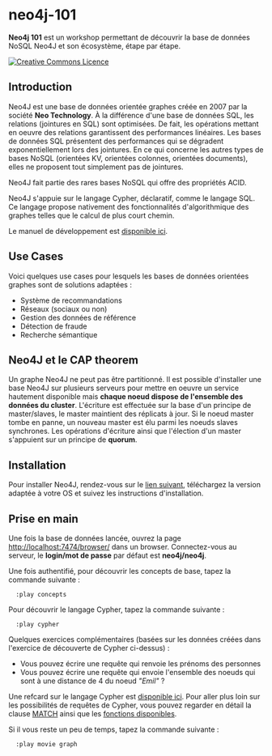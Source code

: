 # neo4j-101

**Neo4j 101** est un workshop permettant de découvrir la base de données NoSQL Neo4J et son écosystème, étape par étape.

<a rel="license" href="http://creativecommons.org/licenses/by-nc-sa/4.0/"><img alt="Creative Commons Licence" style="border-width:0" src="https://i.creativecommons.org/l/by-nc-sa/4.0/88x31.png" /></a>

## Introduction
Neo4J est une base de données orientée graphes créée en 2007 par la société	**Neo Technology**. À la différence d'une base de données SQL, les relations (jointures en SQL) sont optimisées. De fait, les opérations mettant en oeuvre des relations garantissent des performances linéaires. Les bases de données SQL présentent des performances qui se dégradent exponentiellement lors des jointures. En ce qui concerne les autres types de bases NoSQL (orientées KV, orientées colonnes, orientées documents), elles ne proposent tout simplement pas de jointures.

Neo4J fait partie des rares bases NoSQL qui offre des propriétés ACID.

Neo4J s'appuie sur le langage Cypher, déclaratif, comme le langage SQL. Ce langage propose nativement des fonctionnalités d'algorithmique des graphes telles que le calcul de plus court chemin.

Le manuel de développement est [disponible ici](http://neo4j.com/docs/developer-manual/3.0/).

## Use Cases
Voici quelques use cases pour lesquels les bases de données orientées graphes sont de solutions adaptées :

* Système de recommandations
* Réseaux (sociaux ou non)
* Gestion des données de référence
* Détection de fraude
* Recherche sémantique

## Neo4J et le CAP theorem
Un graphe Neo4J ne peut pas être partitionné. Il est possible d'installer une base Neo4J sur plusieurs serveurs pour mettre en oeuvre un service hautement disponible mais **chaque noeud dispose de l'ensemble des données du cluster**. L'écriture est effectuée sur la base d'un principe de master/slaves, le master maintient des réplicats à jour. Si le noeud master tombe en panne, un nouveau master est élu parmi les noeuds slaves synchrones. Les opérations d'écriture ainsi que l'élection d'un master s'appuient sur un principe de **quorum**.

## Installation
Pour installer Neo4J, rendez-vous sur le [lien suivant](https://neo4j.com/download/community-edition/), téléchargez la version adaptée à votre OS et suivez les instructions d'installation.

## Prise en main
Une fois la base de données lancée, ouvrez la page [http://localhost:7474/browser/](http://localhost:7474/browser/) dans un browser. Connectez-vous au serveur, le **login/mot de passe** par défaut est **neo4j/neo4j**.

Une fois authentifié, pour découvrir les concepts de base, tapez la commande suivante :

```
  :play concepts
```

Pour découvrir le langage Cypher, tapez la commande suivante :

```
  :play cypher
```

Quelques exercices complémentaires (basées sur les données créées dans l'exercice de découverte de Cypher ci-dessus) :

* Vous pouvez écrire une requête qui renvoie les prénoms des personnes
* Vous pouvez écrire une requête qui envoie l'ensemble des noeuds qui sont à une distance de 4 du noeud *"Emil"* ?

Une refcard sur le langage Cypher est [disponible ici](https://neo4j.com/docs/cypher-refcard/current/).
Pour aller plus loin sur les possibilités de requêtes de Cypher, vous pouvez regarder en détail la clause [MATCH](http://neo4j.com/docs/developer-manual/3.0/cypher/#query-match) ainsi que les [fonctions disponibles](http://neo4j.com/docs/developer-manual/3.0/cypher/#query-function).

Si il vous reste un peu de temps, tapez la commande suivante :

```
  :play movie graph
```
